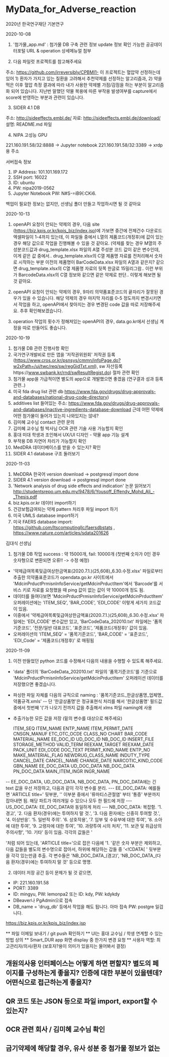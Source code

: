 # MyData_for_Adverse_reaction
2020년 한국연구재단 기본연구 

2020-10-08
1) '첨가물_app.md' : 첨가물 DB 구축 관련 정보 update 정보 확인 가능한 공공데이터포털 URL & operation 상세메뉴얼 첨부

2) 다음 파일럿 프로젝트를 참고해주세요

주소: https://github.com/irreversibly/CPBMI1-
이 프로젝트는 혈압약 선정하는데 있어 1) 환자가 가지고 있는 질환을 고려해서 추천약제를 선정하는 알고리즘과, 2) 약을 먹은 이후 혈압 측정 결과에 따라 내가 사용한 약제별 가점/감점을 하는 부분이 알고리즘화 되어 있습니다. 지난번 말했던 약물 복용에 따른 부작용 발생여부를 capture에서 score에 반영하는 부분과 관련이 있습니다. 

3) SIDER 4.1 DB 

주소: http://sideeffects.embl.de/
자료: http://sideeffects.embl.de/download/
설명: README.md 파일

4) NIPA 고성능 GPU

221.160.191.58/32:8888 -> Jupyter notebook
221.160.191.58/32:3389 -> xrdp 용 주소

서버접속 정보
1) IP Address: 101.101.169.172
2) SSH port: 16022
3) ID: ubuntu
4) PW: nipa2019-0562
5) Jupyter Notebook PW: N#S-=iB9{:CKi6.

백업이 필요한 정보는 없지만, 선생님 폴더 만들고 작업하시면 될 것 같아요

2020-10-13
1) openAPI 요청이 안되는 약제의 경우, 다음 site (https://biz.kpis.or.kr/kpis_biz/index.jsp)에 가보면 중간에 전체건수 다운로드 엑셀파일이 1-4까지 있는데, 이 파일들 중에서 L열의 제품코드(개정후)에 값이 있는 경우 해당 값으로 작업을 진행해볼 수 있을 것 같아요. (약제를 찾는 경우 M열의 주성분코드값과 drug_template.xlsx 파일의 A열 주성분 코드 값이 같은 변수인데, 이게 같은 값 중에서.. drug_template.xlsx의 C열 제품명 자료를 전처리해서 숫자로 시작하는 부분 이전의 제품명이 BarCodeData.xlsx 파일의 A열과 같은지? 같으면 drug_template.xlsx의 C열 제품명 자료의 뒷쪽 한글로 15밀리그람.. 이런 부위가 BarcodeData.xlsx의 C열 정보와 같으면 같은 약제로 판단.. 이렇게 해보면 될 것 같아요.

2) openAPI 요청이 안되는 약제의 경우, 9자리 의약품표준코드의 끝자리가 잘못된 경우가 있을 수 있습니다. 해당 약제의 경우 마지막 자리를 0-5 정도까지 변경시키면서 작업을 하고, openAPI에서 찾아지는 경우 변경된 code 값을 따로 저장해주세요. 추후 확인해보겠습니다. 

3) operation 작업의 횟수가 정해져있는 openAPI의 경우, data.go.kr에서 선생님 계정을 따로 만들어도 좋습니다.

2020-10-19

1) 첨가물 DB 관련 진행사항 확인
2) 국가연구개발비로 만든 앱을 '저작권위원회' 저작권 등록(https://www.cros.or.kr/psnsys/cmmn/infoPage.do?w2xPath=/ui/twc/req/sw/regGidTxt.xml), sw 자산등록https://www.swbank.kr/rnd/swResultRegist.do) 절차 관련 확인
3) 첨가물 app을 가급적이면 별도의 app으로 개발했으면 좋겠음 (연구결과 성과 등록 관련..)
4) 미국 fda drug list 관련 db https://www.fda.gov/drugs/drug-approvals-and-databases/national-drug-code-directory)
5) additives list 들어있는 주소: https://www.fda.gov/drugs/drug-approvals-and-databases/inactive-ingredients-database-download 근데 어떤 약제에 어떤 첨가물이 들어가 있는지 나와있지는 않네?
6) 김미혜 교수님 contact 관련 문의
7) 김미혜 교수님 헝 박사님 OCR 관련 기술 사용 가능할지 확인
8) 홍대 미대 학생과 조인해서 UX/UI 디자인 - 약물 app 기능 설계
9) 부작용 DB 자연어 차리가 가능할지 확인
10) MedDRA 데이터베이스를 받을 수 있는지? 확인
11) SIDER 4.1 database 구조 둘러보기

2020-11-03

1) MeDDRA 한국어 version download -> postgresql import done
2) SIDER 4.1 version download -> postgresql import done
3) 'Network analysis of drug side effects and indication' 논문 읽어보기  http://studentsrepo.um.edu.my/9478/6/Yousoff_Effendy_Mohd_Ali_-_Thesis.pdf
4) biz.kpis.or.kr 데이터 import하기
5) 건강보험급여되는 약제 pattern 처리후 파일 import 하기
6) 미국 UMLS database import하기
7) 미국 FAERS database import: https://github.com/ltscomputingllc/faersdbstats , https://www.nature.com/articles/sdata201626

김대식 선생님
1) 첨가물 DB 작업 success : 약 15000개, fail: 10000개 (첫번째 숫자가 0인 경우 숫자형으로 변환되면 오류!! -> 수정 예정) 

- '약제급여목록및급여상한금액표(2020.7.1.)(25,608)_6.30.수정.xlsx' 파일로부터 추출한 의약품표준코드가 opendata.go.kr 사이트에서 'MdcinPrductPrmisnInfoService/getMdcinPrductItem'에서 'Barcode'를 서비스 키로 자료를 요청했을 때 ping 값이 없는 값이 약 10000개 정도 됨. 
- 데이터를 들여다보면 'MdcinPrductPrmisnInfoService/getMdcinPrductItem' 오퍼레이션에는 'ITEM_SEQ', 'BAR_CODE', 'EDI_CODE' 이렇게 세가지 코드값이 있음. 
- 이중에서 '약제급여목록및급여상한금액표(2020.7.1.)(25,608)_6.30.수정.xlsx' 파일에는 'EDI_CODE' 변수값만 있고, 'BarCodeData_202010.txt' 파일에는 '품목기준코드', '전문/일반	대표코드', '표준코드', '제품코드(개정후)' 값이 있음. 
- 오퍼레이션의 'ITEM_SEQ' = '품목기준코드', 'BAR_CODE' = '표준코드', 'EDI_Code' = '제품코드(개정후)' 로 매핑됨

2020-11-09

1) 이전 만들었던 python 코드를 수정해서 다음의 내용을 수행할 수 있도록 해주세요. 

- 'data' 폴더의 'BarCodeData_202010.txt' 파일의 '품목기준코드'를 기준으로 'MdcinPrductPrmisnInfoService/getMdcinPrductItem' 오퍼레이션 데이터를 저장했으면 좋겠습니다.
- 파싱한 파일 자체를 다음의 규칙으로 naming : '품목기준코드_한글상품명_업체명_약품규격.xmls' 
-- 단 '한글상품명'은 정규표현식 처리를 해서 '한글상품명' 필드값 중에서 첫번째 '('가 나오기 전까지 값을 추출해서 xlms 파일 naming에 사용
- 추출가능한 모든 값을 저장 (밑의 변수를 대상으로 해주세요)

    ITEM_SEQ
    ITEM_NAME
    ENTP_NAME
    ITEM_PERMIT_DATE
    CNSGN_MANUF
    ETC_OTC_OCDE
    CLASS_NO
    CHART
    BAR_CODE
    MATERIAL_NAME
    EE_DOC_ID
    UD_DOC_ID
    NB_DOC_ID
    INSERT_FILE
    STORAGE_METHOD
    VALID_TERM
    REEXAM_TARGET
    REEXAM_DATE
    PACK_UNIT
    EDI_CODE
    DOC_TEXT
    PERMIT_KIND_NAME
    ENTP_NO
    MAKE_MATERIAL_FLAG
    NEWDRUG_CLASS_NAME
    INDUTY_TYPE
    CANCEL_DATE
    CANCEL_NAME
    CHANGE_DATE
    NARCOTIC_KIND_CODE
    GBN_NAME
    EE_DOC_DATA
    UD_DOC_DATA
    NB_DOC_DATA
    PN_DOC_DATA
    MAIN_ITEM_INGR
    INGR_NAME

-- EE_DOC_DATA, UD_DOC_DATA, NB_DOC_DATA, PN_DOC_DATA에는 긴 text 값을 우선 저장하고, 다음과 같이 각각 변수를 분리.
--- EE_DOC_DATA: 예를들면 'ARTICLE title=' 뒷부분, '<![CDATA[ '  뒷부분 값을 파싱. 각각 여러 값일 수 있음. '<![CDATA[ 류마티스관절염, 강직척추염, 골관절염(퇴행관절염) 및 견갑상완골의 관절주위염, 치통, 외상 후 생기는 염증, 요통, 좌골통, 비관절성 류머티즘으로 인한 통증 ]]>' 이부분 중에서 '류마티스관절염' 부터 '통증' 부분까지 잡아내면 됨. 해당 파트가 여러개일 수 있으나 모두 한 필드에 저장
--- US_DOC_DATA: EE_DOC_DATA와 동일하게 처리
--- NB_DOC_DATA: 복잡함. '1.  경고', 	'2. 다음 환자(경우)에는 투여하지 말 것.', '3. 다음 환자에는 신중히 투여할 것.', 	'4. 이상반응'. '5. 일반적 주의'. '6. 상호작용', '7. 임부 및 수유부에 대한 투여', '8. 소아에 대한 투여', '9. 고령자에 대한 투여', '10. 과량투여 시의 처치', '11. 보관 및 취급상의 주의사항', '10. 기타' 등이 있음. 각각의 값들은 '<ARTICLE title="1. 다음 환자에게는 투여하지 말 것">'처럼 되어 있는데, 'ARTICLE title='으로 잡은 다음에 '1. '같은 숫자 부분은 제외하고, 다음 값들을 별도의 변수명으로 잡아서, 하위에 해당하는 갑들 중 '<!CDATA[ ' 뒷부분을 각각 있는만큼 추출. 각 변수들은 'NB_DOC_DATA_(경고)', 'NB_DOC_DATA_(다음 환자(경우)에는 투여하지 말 것' 등으로 명명. 
 
2) 데이터 저장 공간 등이 문제가 될 것 같으면, 
  
- IP: 221.160.191.58
- PORT: 3389
- ID: mingyu, PW: lemonpa2 또는 ID: kdy, PW: kdykdy
- DBeaver나 PgAdmin으로 접속
- DB_name = 'drug_db' 등에서 작업을 해도 됩니다. 아마 접속 PW: postgre 일겁니다. 

https://biz.kpis.or.kr/kpis_biz/index.jsp

** 파일 이메일 보내기 / git push 확인하기
** UI는 홍대 교수님 / 학생 연계할 수 있는 방법 상의
** Smart_DUR app 화면 display 중 한가지 변경 요청
** 사용자 역할: 최고관리자/의사/환자 (보호자?용이 의미가 있을지는 물어봐서 결정)
## 개원의사용 인터페이스는 어떻게 하면 편할지? 별도의 페이지를 구성하는게 좋을지? 인증에 대한 부분이 있을텐데? 어떤식으로 접근하는게 좋을지?
## QR 코드 또는 JSON 등으로 파일 import, export할 수 있는지?

## OCR 관련 회사 / 김미혜 교수님 확인

##
## 금기약제에 해당할 경우, 유사 성분 중 첨가물 정보가 없는 
